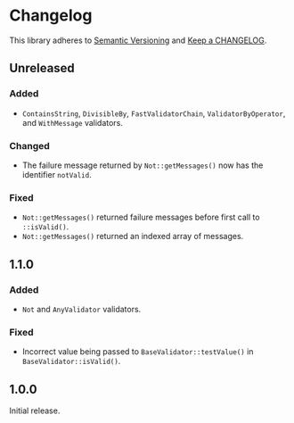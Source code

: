 # Changelog

This library adheres to [Semantic Versioning](https://semver.org/) and [Keep a CHANGELOG](https://keepachangelog.com/en/1.0.0/).

## Unreleased

### Added

- `ContainsString`, `DivisibleBy`, `FastValidatorChain`, `ValidatorByOperator`, and `WithMessage` validators.

### Changed

- The failure message returned by `Not::getMessages()` now has the identifier `notValid`.

### Fixed

- `Not::getMessages()` returned failure messages before first call to `::isValid()`.
- `Not::getMessages()` returned an indexed array of messages.

## 1.1.0

### Added

- `Not` and `AnyValidator` validators.

### Fixed

- Incorrect value being passed to `BaseValidator::testValue()` in `BaseValidator::isValid()`.

## 1.0.0

Initial release.
